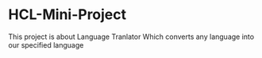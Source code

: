 # HCL-Mini-Project 
This project is about Language Tranlator 
Which converts any language into our specified language

